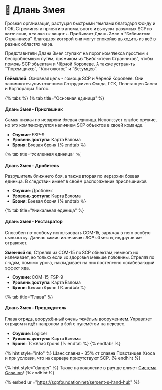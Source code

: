 # 🐍 Длань Змея

Грозная организация, растущая быстрыми темпами благодаря Фонду и ГОК. Стремится к принятию аномального и выпуска разумных SCP из заточения, а также их защиты. Прибывает Длань Змея в "Библиотеке Странников", благодаря которой они могут спокойно выходить из неё в разных областях мира.

Представители Длани Змея ступают на порог комплекса простым и беспроблемным путём, прямиком из "Библиотеки Странников",  чтобы помочь SCP объектам и Чёрной Королеве. А также устранить "Тюремщиков", "Книгожогов" и "Безумцев".

**Геймплей**: Основная цель - помощь SCP и Чёрной Королеве. Они занимаются уничтожением Сотрудников Фонда, ГОК, Повстанцев Хаоса и Корпорации Логос.

{% tabs %}
{% tab title="Основная единица" %}
#### Длань Змея - Приспешник

Самая низкая по иерархии боевая единица. Использует слабое оружие, но это компенсируется наличием SCP объектов в своей команде.

* **Оружие**: FSP-9
* **Уровень доступа**: Карта Взлома
* **Броня**: Боевая броня
{% endtab %}

{% tab title="Усиленная единица" %}
#### Длань Змея - Дробитель

Разрушитель ближнего боя, а также вторая по иерархии боевая единица. В следствии имеет в своём распоряжении приспешников.

* **Оружие**: Дробовик
* **Уровень доступа**: Карта Взлома
* **Броня**: Боевая броня
{% endtab %}

{% tab title="Уникальная единица" %}
#### Длань Змея - Реставратор

Способен по-особому использовать COM-15, заряжая в него особую сыворотку. Данная химия излечивает SCP объекты, недругов же отравляет.

**Змеиный яд:** Стреляя из COM-15 по SCP объектам, немного их излечивает, но только если их здоровья меньше половины. Стреляя по людям, помимо урона, накладывает на них постепенно ослабевающий эффект яда.

* **Оружие**: COM-15, FSP-9
* **Уровень доступа**: Карта Взлома
* **Броня**: Боевая броня
{% endtab %}

{% tab title="Глава" %}
#### Длань Змея - Предводитель

Глава отряда, вооружённый очень тяжёлым вооружением. Управляет отрядом и идёт напролом в бой с пулемётом на перевес.

* **Оружие**: Logicer
* **Уровень доступа**: Карта Взлома
* **Броня**: Тяжёлая броня
{% endtab %}
{% endtabs %}

{% hint style="info" %}
Шанс спавна - 35% от спавна Повстанцев Хаоса и при условии, что на сервере присутствуют SCP.
{% endhint %}

{% hint style="danger" %}
Также на появление в раунде влияет [Система Сезонов](../../server-systems/seasons-system.md)!
{% endhint %}

{% embed url="https://scpfoundation.net/serpent-s-hand-hub" %}
